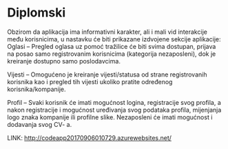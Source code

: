 # Diplomski
Obzirom da aplikacija ima informativni karakter, ali i mali vid interakcije među korisnicima,
u nastavku će biti prikazane izdvojene sekcije aplikacije:   
 Oglasi – Pregled oglasa uz pomoć tražilice će biti svima dostupan, prijava na posao samo registrovanim korisnicima (kategorija nezaposleni), 
 dok je kreiranje dostupno samo poslodavcima. 
 
 Vijesti – Omogućeno je kreiranje vijesti/statusa od strane registrovanih korisnika kao i pregled tih vijesti ukoliko pratite određenog korisnika/kompanije. 
 
 Profil – Svaki korisnik će imati mogućnost logina, registracije svog profila, a nakon registracije i mogućnost uređivanja svog podataka profila, mijenjanja logo
 znaka kompanije ili profilne slike. Nezaposleni će imati mogućnost i dodavanja svog CV- a.

LINK: http://codeapp20170906010729.azurewebsites.net/
